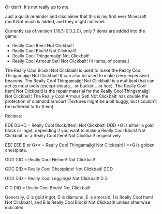 Or don't. It's not really up to me.

Just a quick reminder and disclaimer that this is my first ever Minecraft mod!
Not much is added, and they might not work.

Currently (as of version 1.16.5-0.0.2.0), only 7 items are added into the game:
- Really Cool Item! Not Clickbait!
- Really Cool Block! Not Clickbait!
- Really Cool Thingamajig! Not Clickbait!
- Really Cool Armour Set! Not Clickbait! (4 items, of course.)

The Really Cool Block! Not Clickbait! is used to make the Really Cool Thingamajig! Not Clickbait!
It can also be used to make (very expensive) beacons.
The Really Cool Thingamajig! Not Clickbait! is a multitool that can act as most tools (except shears... or bucket... or hoe).
The Really Cool Item! Not Clickbait! is the repair material for the Really Cool Thingamajig! Not Clickbait!
The Really Cool Armour Set! Not Clickbait! has double the protection of diamond armour! (Textures might be a bit buggy, but I couldn't be bothered to fix them)


Recipes:

EDE
DG*D = Really Cool Block/Item! Not Clickbait!
DDD
*G is either a gold block or ingot, depending if you want to make a Really Cool Block! Not Clickbait! or a Really Cool Item! Not Clickbait! respectively.

EEE	EEE
 B  or 	 G**	= Really Cool Thingamajig! Not Clickbait!
	 I
**G is golden chestplate.

GDG
GIG = Really Cool Helmet! Not Clickbait!

GDG
DID = Really Cool Chestplate! Not Clickbait!
DDD

GDG
DID = Really Cool Leggings! Not Clickbait!
D D

G G
DID = Really Cool Boots! Not Clickbait!

Generally, G is gold ingot, D is diamond, E is emerald, I is Really Cool Item! Not Clickbait!, and B is Really Cool Block! Not Clickbait! unless otherwise indicated.
